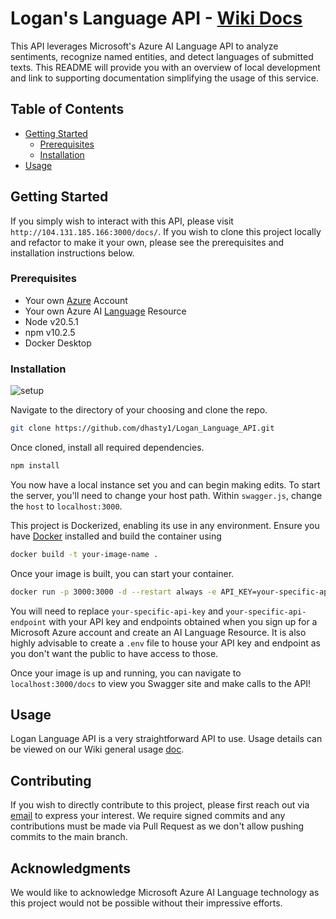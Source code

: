 # Logan's Language API - [Wiki Docs](https://github.com/dhasty1/Logan_Language_API/wiki)

This API leverages Microsoft's Azure AI Language API to analyze sentiments, recognize named entities, and detect languages of submitted texts. This README will provide you with an overview of local development and link to supporting documentation simplifying the usage of this service.

## Table of Contents
- [Getting Started](#getting-started)
  - [Prerequisites](#prerequisites)
  - [Installation](#installation)
- [Usage](#usage)

## Getting Started

If you simply wish to interact with this API, please visit `http://104.131.185.166:3000/docs/`. If you wish to clone this project locally and refactor to make it your own, please see the prerequisites and installation instructions below.

### Prerequisites

- Your own [Azure](https://azure.microsoft.com/en-us/free/) Account
- Your own Azure AI [Language](https://azure.microsoft.com/en-us/products/ai-services/ai-language/) Resource
- Node v20.5.1
- npm v10.2.5
- Docker Desktop

### Installation

![setup](https://media.giphy.com/media/iCI7s9vM9jJse6bWWL/giphy.gif)

Navigate to the directory of your choosing and clone the repo.

```bash
git clone https://github.com/dhasty1/Logan_Language_API.git
```

Once cloned, install all required dependencies.

```bash
npm install
```

You now have a local instance set you and can begin making edits. To start the server, you'll need to change your host path. Within `swagger.js`, change the `host` to `localhost:3000`. 

This project is Dockerized, enabling its use in any environment. Ensure you have [Docker](https://docs.docker.com/get-docker/) installed and build the container using

```bash
docker build -t your-image-name .
```

Once your image is built, you can start your container.

```bash
docker run -p 3000:3000 -d --restart always -e API_KEY=your-specific-api-key -e API_ENDPOINT=your-specific-api-endpoint your-image-name
```

You will need to replace `your-specific-api-key` and `your-specific-api-endpoint` with your API key and endpoints obtained when you sign up for a Microsoft Azure account and create an AI Language Resource. It is also highly advisable to create a `.env` file to house your API key and endpoint as you don't want the public to have access to those.

Once your image is up and running, you can navigate to `localhost:3000/docs` to view you Swagger site and make calls to the API!

## Usage

Logan Language API is a very straightforward API to use. Usage details can be viewed on our Wiki general usage [doc](https://github.com/dhasty1/Logan_Language_API/wiki/General-Use).

## Contributing

If you wish to directly contribute to this project, please first reach out via [email](mailto:dhasty1@charlotte.edu) to express your interest. We require signed commits and any contributions must be made via Pull Request as we don't allow pushing commits to the main branch.


## Acknowledgments

We would like to acknowledge Microsoft Azure AI Language technology as this project would not be possible without their impressive efforts.
